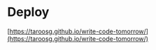 # Deploy

[https://taroosg.github.io/write-code-tomorrow/](https://taroosg.github.io/write-code-tomorrow/)
